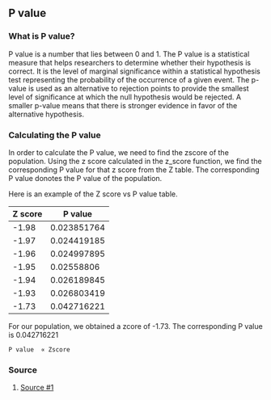 ## P value

### What is P value?
P value is a number that lies between 0 and 1. The P value is a statistical measure that helps researchers to determine whether their hypothesis is correct. It is the level of marginal significance within a statistical hypothesis test representing the probability of the occurrence of a given event. The p-value is used as an alternative to rejection points to provide the smallest level of significance at which the null hypothesis would be rejected. A smaller p-value means that there is stronger evidence in favor of the alternative hypothesis.

### Calculating the P value

In order to calculate the P value, we need to find the zscore of the population. Using the z score calculated in the z_score function, we find the corresponding P value for that z score from the Z table. The corresponding P value donotes the P value of the population. 

Here is an example of the Z score vs P value table. 

| Z score | P value |
| ------------------- | - |
| -1.98 |	0.023851764 |
| -1.97 |	0.024419185 |
| -1.96 | 0.024997895 |
| -1.95 |	0.02558806 |
| -1.94 |	0.026189845 |
| -1.93 | 0.026803419 |
| -1.73 | 0.042716221 |

For our population, we obtained a zcore of -1.73. The corresponding P value is 0.042716221

```
P value  ∝ Zscore
```


### Source
1. [Source #1](https://www.investopedia.com/terms/p/p-value.asp)